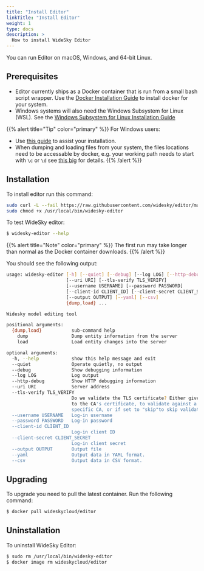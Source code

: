 ```yaml
---
title: "Install Editor"
linkTitle: "Install Editor"
weight: 1
type: docs
description: >
  How to install WideSky Editor
---
```

You can run Editor on macOS, Windows, and 64-bit Linux.

## Prerequisites

+ Editor currently ships as a Docker container that is run from a small bash script wrapper. Use the <a href="https://docs.docker.com/install/" target="_blank" rel="noopener">Docker Installation Guide</a> to install docker for your system.
+ Windows systems will also need the Windows Subsystem for Linux (WSL). See the <a href="https://docs.microsoft.com/en-us/windows/wsl/install-win10" target="_blank" rel="noopener">Windows Subsystem for Linux Installation Guide</a>



{{% alert title="Tip"  color="primary" %}}
For Windows users:
+ Use [this guide](https://nickjanetakis.com/blog/setting-up-docker-for-windows-and-wsl-to-work-flawlessly) to assist your installation.
+ When dumping and loading files from your system, the files locations need to be accessable by docker, e.g. your working path needs to start with `\c` or `\d` see [this big](https://github.com/docker/for-win/issues/2151) for details.
{{% /alert %}}


## Installation

To install editor run this command:

```bash
sudo curl -L --fail https://raw.githubusercontent.com/widesky/editor/master/runners/widesky-editor.sh -o /usr/local/bin/widesky-editor
sudo chmod +x /usr/local/bin/widesky-editor
```


To test WideSky editor:

```bash
$ widesky-editor --help
```
{{% alert title="Note"  color="primary" %}} The first run may take longer than normal as the Docker container downloads.
{{% /alert %}}


You should see the following output:
```bash
usage: widesky-editor [-h] [--quiet] [--debug] [--log LOG] [--http-debug]
                      [--uri URI] [--tls-verify TLS_VERIFY]
                      [--username USERNAME] [--password PASSWORD]
                      [--client-id CLIENT_ID] [--client-secret CLIENT_SECRET]
                      [--output OUTPUT] [--yaml] [--csv]
                      {dump,load} ...

Widesky model editing tool

positional arguments:
  {dump,load}           sub-command help
    dump                Dump entity information from the server
    load                Load entity changes into the server

optional arguments:
  -h, --help            show this help message and exit
  --quiet               Operate quietly, no output
  --debug               Show debugging information
  --log LOG             Log output
  --http-debug          Show HTTP debugging information
  --uri URI             Server address
  --tls-verify TLS_VERIFY
                        Do we validate the TLS certificate? Either give a path
                        to the CA's certificate, to validate against a
                        specific CA, or if set to "skip"to skip validation.
  --username USERNAME   Log-in username
  --password PASSWORD   Log-in password
  --client-id CLIENT_ID
                        Log-in client ID
  --client-secret CLIENT_SECRET
                        Log-in client secret
  --output OUTPUT       Output file
  --yaml                Output data in YAML format.
  --csv                 Output data in CSV format.
```

## Upgrading

To upgrade you need to pull the latest container. Run the following command:

```bash
$ docker pull wideskycloud/editor
```


## Uninstallation

To uninstall WideSky Editor:

```bash
$ sudo rm /usr/local/bin/widesky-editor
$ docker image rm wideskycloud/editor
```
